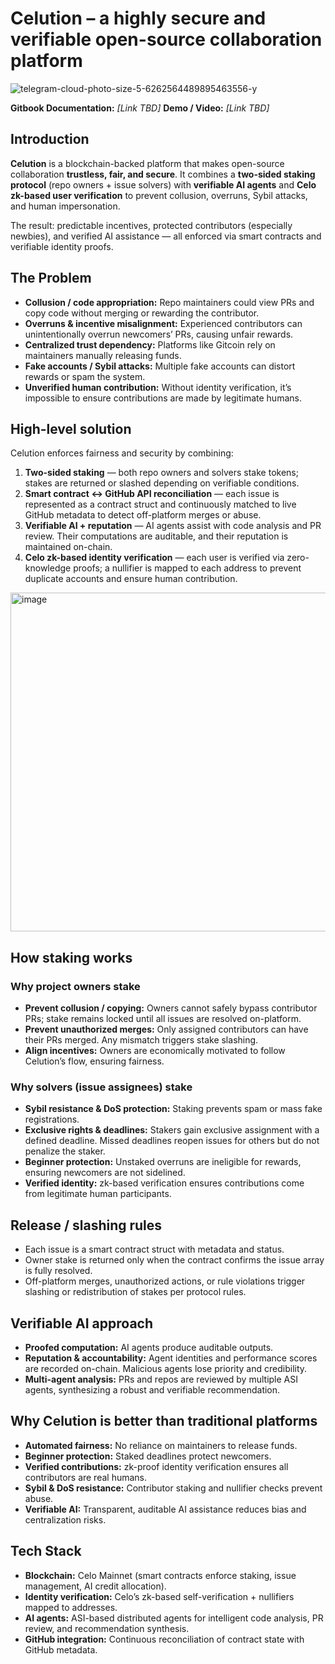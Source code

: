 # Celution – a highly secure and verifiable open-source collaboration platform

![telegram-cloud-photo-size-5-6262564489895463556-y](https://github.com/user-attachments/assets/9f872e33-3233-4f3f-91c6-28ce6b3cb165)


**Gitbook Documentation:** *[Link TBD]*
**Demo / Video:** *[Link TBD]*


## Introduction

**Celution** is a blockchain-backed platform that makes open-source collaboration **trustless, fair, and secure**. It combines a **two-sided staking protocol** (repo owners + issue solvers) with **verifiable AI agents** and **Celo zk-based user verification** to prevent collusion, overruns, Sybil attacks, and human impersonation.

The result: predictable incentives, protected contributors (especially newbies), and verified AI assistance — all enforced via smart contracts and verifiable identity proofs.

## The Problem

* **Collusion / code appropriation:** Repo maintainers could view PRs and copy code without merging or rewarding the contributor.
* **Overruns & incentive misalignment:** Experienced contributors can unintentionally overrun newcomers’ PRs, causing unfair rewards.
* **Centralized trust dependency:** Platforms like Gitcoin rely on maintainers manually releasing funds.
* **Fake accounts / Sybil attacks:** Multiple fake accounts can distort rewards or spam the system.
* **Unverified human contribution:** Without identity verification, it’s impossible to ensure contributions are made by legitimate humans.


## High-level solution

Celution enforces fairness and security by combining:

1. **Two-sided staking** — both repo owners and solvers stake tokens; stakes are returned or slashed depending on verifiable conditions.
2. **Smart contract ↔ GitHub API reconciliation** — each issue is represented as a contract struct and continuously matched to live GitHub metadata to detect off-platform merges or abuse.
3. **Verifiable AI + reputation** — AI agents assist with code analysis and PR review. Their computations are auditable, and their reputation is maintained on-chain.
4. **Celo zk-based identity verification** — each user is verified via zero-knowledge proofs; a nullifier is mapped to each address to prevent duplicate accounts and ensure human contribution.

<img width="1078" height="542" alt="image" src="https://github.com/user-attachments/assets/62f485cf-6c26-44a0-9dd4-ef69ebf900f7" />


## How staking works

### Why project owners stake

* **Prevent collusion / copying:** Owners cannot safely bypass contributor PRs; stake remains locked until all issues are resolved on-platform.
* **Prevent unauthorized merges:** Only assigned contributors can have their PRs merged. Any mismatch triggers stake slashing.
* **Align incentives:** Owners are economically motivated to follow Celution’s flow, ensuring fairness.

### Why solvers (issue assignees) stake

* **Sybil resistance & DoS protection:** Staking prevents spam or mass fake registrations.
* **Exclusive rights & deadlines:** Stakers gain exclusive assignment with a defined deadline. Missed deadlines reopen issues for others but do not penalize the staker.
* **Beginner protection:** Unstaked overruns are ineligible for rewards, ensuring newcomers are not sidelined.
* **Verified identity:** zk-based verification ensures contributions come from legitimate human participants.



## Release / slashing rules

* Each issue is a smart contract struct with metadata and status.
* Owner stake is returned only when the contract confirms the issue array is fully resolved.
* Off-platform merges, unauthorized actions, or rule violations trigger slashing or redistribution of stakes per protocol rules.



## Verifiable AI approach

* **Proofed computation:** AI agents produce auditable outputs.
* **Reputation & accountability:** Agent identities and performance scores are recorded on-chain. Malicious agents lose priority and credibility.
* **Multi-agent analysis:** PRs and repos are reviewed by multiple ASI agents, synthesizing a robust and verifiable recommendation.



## Why Celution is better than traditional platforms

* **Automated fairness:** No reliance on maintainers to release funds.
* **Beginner protection:** Staked deadlines protect newcomers.
* **Verified contributions:** zk-proof identity verification ensures all contributors are real humans.
* **Sybil & DoS resistance:** Contributor staking and nullifier checks prevent abuse.
* **Verifiable AI:** Transparent, auditable AI assistance reduces bias and centralization risks.



## Tech Stack

* **Blockchain:** Celo Mainnet (smart contracts enforce staking, issue management, AI credit allocation).
* **Identity verification:** Celo’s zk-based self-verification + nullifiers mapped to addresses.
* **AI agents:** ASI-based distributed agents for intelligent code analysis, PR review, and recommendation synthesis.
* **GitHub integration:** Continuous reconciliation of contract state with GitHub metadata.



